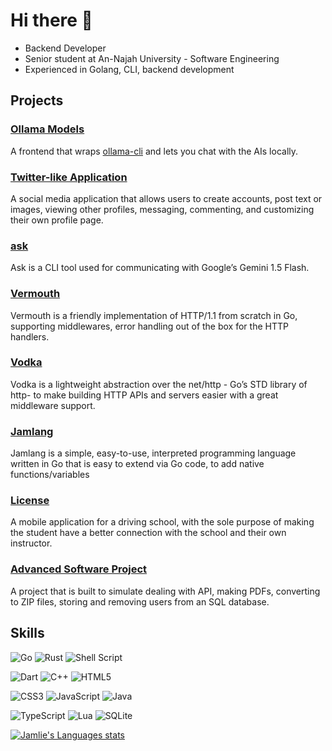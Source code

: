 # Hi there 👋

* Backend Developer
* Senior student at An-Najah University - Software Engineering
* Experienced in Golang, CLI, backend development

## Projects
### [Ollama Models](https://github.com/Jamlie/ollama-models)
A frontend that wraps [ollama-cli](https://github.com/ollama/ollama) and lets you chat with the AIs locally.

### [Twitter-like Application](https://github.com/Jamlie/social-app)
A social media application that allows users to create accounts, post text or images, viewing other profiles, messaging, commenting, and customizing their own profile page.

### [ask](https://github.com/Jamlie/ask)
Ask is a CLI tool used for communicating with Google’s Gemini 1.5 Flash.

### [Vermouth](https://github.com/Jamlie/vermouth)
Vermouth is a friendly implementation of HTTP/1.1 from scratch in Go, supporting middlewares, error handling out of the box for the HTTP handlers.

### [Vodka](https://github.com/Jamlie/vodka)
Vodka is a lightweight abstraction over the net/http - Go’s STD library of http- to make building HTTP APIs and servers easier with a great middleware support.

### [Jamlang](https://github.com/Jamlie/Jamlang)
Jamlang is a simple, easy-to-use, interpreted programming language written in Go that is easy to extend via Go code, to add native functions/variables

### [License](https://github.com/DrivingLicenseUni/DrivingLicense)
A mobile application for a driving school, with the sole purpose of making the student have a better connection with the school and their own instructor.

### [Advanced Software Project](https://github.com/Jamlie/FinalAdvancedProject)
A project that is built to simulate dealing with API, making PDFs, converting to ZIP files, storing and removing users from an SQL database.

## Skills
 ![Go](https://img.shields.io/badge/go-%2300ADD8.svg?style=for-the-badge&logo=go&logoColor=white) ![Rust](https://img.shields.io/badge/rust-%23000000.svg?style=for-the-badge&logo=rust&logoColor=white) ![Shell Script](https://img.shields.io/badge/shell_script-%23121011.svg?style=for-the-badge&logo=gnu-bash&logoColor=white) 
 
 ![Dart](https://img.shields.io/badge/dart-%230175C2.svg?style=for-the-badge&logo=dart&logoColor=white) ![C++](https://img.shields.io/badge/c++-%2300599C.svg?style=for-the-badge&logo=c%2B%2B&logoColor=white) ![HTML5](https://img.shields.io/badge/html5-%23E34F26.svg?style=for-the-badge&logo=html5&logoColor=white)
 
![CSS3](https://img.shields.io/badge/css3-%231572B6.svg?style=for-the-badge&logo=css3&logoColor=white) ![JavaScript](https://img.shields.io/badge/javascript-%23323330.svg?style=for-the-badge&logo=javascript&logoColor=%23F7DF1E) ![Java](https://img.shields.io/badge/java-%23ED8B00.svg?style=for-the-badge&logo=openjdk&logoColor=white) 

![TypeScript](https://img.shields.io/badge/typescript-%23007ACC.svg?style=for-the-badge&logo=typescript&logoColor=white) ![Lua](https://img.shields.io/badge/lua-%232C2D72.svg?style=for-the-badge&logo=lua&logoColor=white) ![SQLite](https://img.shields.io/badge/sqlite-%2307405e.svg?style=for-the-badge&logo=sqlite&logoColor=white) 

 <a href="https://github.com/anuraghazra/github-readme-stats">
  <img alt="Jamlie's Languages stats" src="https://github-readme-stats.vercel.app/api/top-langs/?username=jamlie&size_weight=0.5&count_weight=0.5&theme=rose_pine&show_icons=true&border_radius=16"  align="center" />
</a> 
